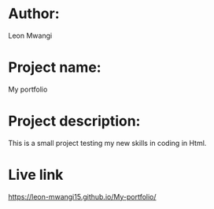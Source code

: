  # Author:
 Leon Mwangi
 # Project name: 
 My portfolio
 # Project description: 
 This is a small project testing my new skills in coding in Html.
# Live link
https://leon-mwangi15.github.io/My-portfolio/
